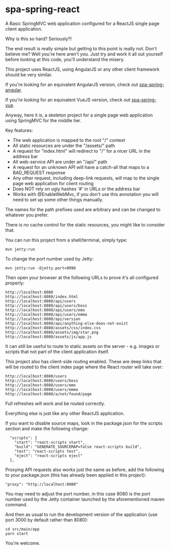 # spa-spring-react
A Basic SpringMVC web application configured for a ReactJS single page client application.

Why is this so hard? Seriously?!

The end result is really simple but getting to this point is really not. Don't believe me? Well you're here
aren't you. Just try and work it all out yourself before looking at this code, you'll understand the misery.

This project uses ReactJS, using AngularJS or any other client framework should be very similar.

If you're looking for an equivalent AngularJS version, check out [spa-spring-angular](https://github.com/caprica/spa-spring-angular).

If you're looking for an equivalent VueJS version, check out [spa-spring-vue](https://github.com/caprica/spa-spring-vue).

Anyway, here it is, a skeleton project for a single page web application using SpringMVC for the middle tier.

Key features:

 * The web application is mapped to the root "/" context
 * All static resources are under the "/assets/" path
 * A request for "index.html" will redirect to "/" for a nicer URL in the address bar
 * All web-service API are under an "/api/" path
 * A request for an unknown API will have a catch-all that maps to a BAD_REQUEST response
 * Any other request, including deep-link requests, will map to the single page web application for client
   routing
 * Does NOT rely on ugly hashes '#' in URLs or the address bar 
 * Works with @EnableWebMvc, if you don't use this annotation you will need to set up some other things manually.

The names for the path prefixes used are arbitrary and can be changed to whatever you prefer.

There is no cache control for the static resources, you might like to consider that.

You can run this project from a shell/terminal, simply type:

```
mvn jetty:run
```

To change the port number used by Jetty:

```
mvn jetty:run -Djetty.port=9090
```

Then open your browser at the following URLs to prove it's all configured properly:

```
http://localhost:8080
http://localhost:8080/index.html
http://localhost:8080/api/users
http://localhost:8080/api/users/boss
http://localhost:8080/api/users/emo
http://localhost:8080/api/users/emma
http://localhost:8080/api/version
http://localhost:8080/api/anything-else-does-not-exist
http://localhost:8080/assets/css/index.css
http://localhost:8080/assets/img/star.png
http://localhost:8080/assets/js/app.js
```

It can still be useful to route to static assets on the server - e.g. images or scripts that not part of the client
application itself.

This project also has client-side routing enabled. These are deep links that will be routed to the client index
page where the React router will take over: 

```
http://localhost:8080/users
http://localhost:8080/users/boss
http://localhost:8080/users/emo
http://localhost:8080/users/emma
http://localhost:8080/a/not/found/page
```

Full refreshes will work and be routed correctly.

Everything else is just like any other ReactJS application.

If you want to disable source maps, look in the package.json for the scripts section and make the following
change:

```
  "scripts": {
    "start": "react-scripts start",
    "build": "GENERATE_SOURCEMAP=false react-scripts build",
    "test": "react-scripts test",
    "eject": "react-scripts eject"
  },
```

Proxying API requests also works just the same as before, add the following to your package.json (this has
already been applied in this project):

```
"proxy": "http://localhost:8080"
``` 

You may need to adjust the port number, in this case 8080 is the port number used by the Jetty container launched
by the aforementioned maven command.

And then as usual to run the development version of the application (use port 3000 by default rather than 8080):

```
cd src/main/app
yarn start
```
 
You're welcome.
